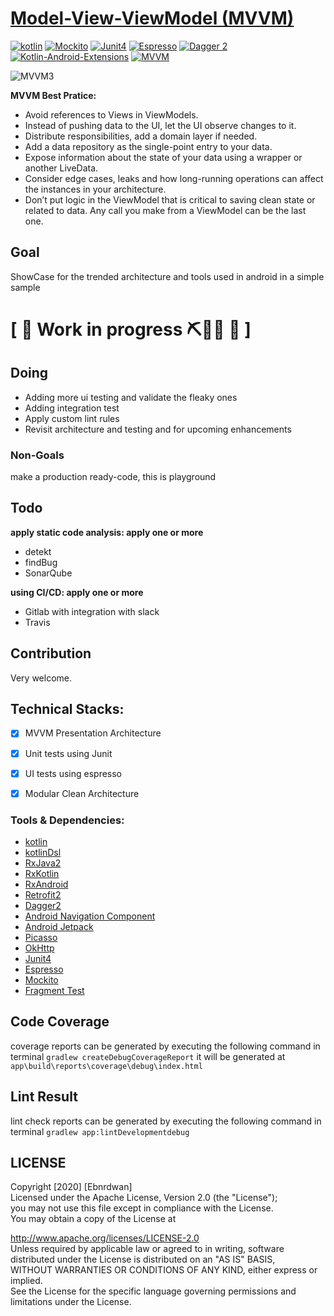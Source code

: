 # [Model-View-ViewModel (MVVM)](https://github.com/ebnrdwan/NY-Times.git)

 [![kotlin](https://img.shields.io/badge/Kotlin-1.3.xxx-brightgreen.svg)](https://kotlinlang.org/)  [![Mockito](https://img.shields.io/badge/Mockito-testing-yellow.svg)](https://site.mockito.org/)      [![Junit4](https://img.shields.io/badge/Junit4-testing-yellowgreen.svg)](https://junit.org/junit4/)   [![Espresso](https://img.shields.io/badge/Espresso-testing-lightgrey.svg)](https://developer.android.com/training/testing/espresso/)  [![Dagger 2](https://img.shields.io/badge/Dagger-2.xx-orange.svg)](https://google.github.io/dagger/)  [![Kotlin-Android-Extensions ](https://img.shields.io/badge/Kotlin--Android--Extensions-plugin-red.svg)](https://kotlinlang.org/docs/tutorials/android-plugin.html) [![MVVM ](https://img.shields.io/badge/Clean--Code-MVVM-brightgreen.svg)](https://github.com/googlesamples/android-architecture) 
  
![MVVM3](https://user-images.githubusercontent.com/1812129/68319232-446cf900-00be-11ea-92cf-cad817b2af2c.png)



**MVVM Best Pratice:**
- Avoid references to Views in ViewModels.
- Instead of pushing data to the UI, let the UI observe changes to it.
- Distribute responsibilities, add a domain layer if needed.
- Add a data repository as the single-point entry to your data.
- Expose information about the state of your data using a wrapper or another LiveData.
- Consider edge cases, leaks and how long-running operations can affect the instances in your architecture.
- Don’t put logic in the ViewModel that is critical to saving clean state or related to data. Any call you make from a ViewModel can be the last one.

## Goal
ShowCase for the trended architecture and tools used in android in a simple sample
# \[ 🚧 Work in progress ⛏👷🔧 🚧 \]

## Doing
- Adding more ui testing and validate the fleaky ones
- Adding integration test
- Apply custom lint rules
- Revisit architecture and  testing and for upcoming enhancements

### Non-Goals
make a production ready-code, this is playground

## Todo
**apply static code analysis: apply one or more**
- detekt
- findBug
- SonarQube

**using CI/CD: apply one or more**
- Gitlab with integration with slack
- Travis




## Contribution
Very welcome.



## Technical Stacks:

* [x] MVVM Presentation Architecture
* [x] Unit tests using Junit    
* [x] UI tests using espresso
* [x] Modular Clean Architecture



 ### Tools & Dependencies: ###
 
- [kotlin](https://kotlinlang.org/)
- [kotlinDsl](https://kotlinlang.org/)
- [RxJava2](https://github.com/ReactiveX/RxJava)
- [RxKotlin](https://github.com/ReactiveX/RxJava)
- [RxAndroid](https://github.com/ReactiveX/RxAndroid)
- [Retrofit2](https://github.com/square/retrofit)
- [Dagger2](https://dagger.dev//)
- [Android Navigation Component](https://developer.android.com/guide/navigation/navigation-getting-started)
- [Android Jetpack](https://developer.android.com/jetpack/docs/getting-started)
- [Picasso](https://github.com/square/picasso)
- [OkHttp](https://github.com/square/okhttp)
- [Junit4](https://junit.org/junit4/)
- [Espresso](https://dagger.dev//)
- [Mockito](https://mockito.io//)
- [Fragment Test](https://developer.android.com)







## Code Coverage

coverage reports can be generated by executing the following command in terminal `gradlew createDebugCoverageReport`
it will be generated at `app\build\reports\coverage\debug\index.html`




## Lint Result
lint check reports can be generated by executing the following command in terminal `gradlew app:lintDevelopmentdebug`

  

    

## LICENSE
Copyright [2020] [Ebnrdwan]    
Licensed under the Apache License, Version 2.0 (the "License");    
you may not use this file except in compliance with the License.    
You may obtain a copy of the License at    
    
 http://www.apache.org/licenses/LICENSE-2.0    
Unless required by applicable law or agreed to in writing, software    
distributed under the License is distributed on an "AS IS" BASIS,    
WITHOUT WARRANTIES OR CONDITIONS OF ANY KIND, either express or implied.    
See the License for the specific language governing permissions and    
limitations under the License.
